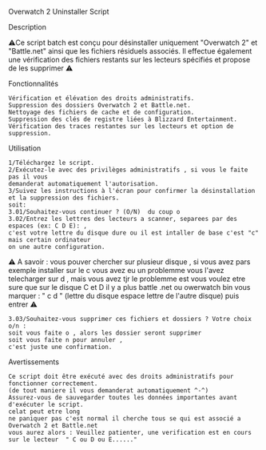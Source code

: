 Overwatch 2 Uninstaller Script

Description

⚠️Ce script batch est conçu pour désinstaller uniquement "Overwatch 2" et "Battle.net" ainsi que les fichiers résiduels associés. Il effectue également une vérification des fichiers restants sur les lecteurs spécifiés et propose de les supprimer ⚠️

Fonctionnalités

    Vérification et élévation des droits administratifs.
    Suppression des dossiers Overwatch 2 et Battle.net.
    Nettoyage des fichiers de cache et de configuration.
    Suppression des clés de registre liées à Blizzard Entertainment.
    Vérification des traces restantes sur les lecteurs et option de suppression.

Utilisation

    1/Téléchargez le script.
    2/Exécutez-le avec des privilèges administratifs , si vous le faite pas il vous
    demanderat automatiquement l'autorisation.
    3/Suivez les instructions à l'écran pour confirmer la désinstallation
    et la suppression des fichiers.
    soit:
    3.01/Souhaitez-vous continuer ? (O/N)  du coup o
    3.02/Entrez les lettres des lecteurs a scanner, separees par des espaces (ex: C D E): ,
    c'est votre lettre du disque dure ou il est intaller de base c'est "c" mais certain ordinateur
    on une autre configuration.
    
⚠️ A savoir : vous pouver chercher sur plusieur disque , si vous avez pars exemple installer sur le c vous avez eu un problemme vous l'avez telecharger sur d , mais vous avez tjr le problemme est vous voulez etre sure que sur le disque C et D il y a plus battle .net ou owerwatch 
bin vous marquer : " c d " (lettre du disque espace lettre de l'autre disque)  puis entrer ⚠️
    
    3.03/Souhaitez-vous supprimer ces fichiers et dossiers ? Votre choix o/n :
    soit vous faite o , alors les dossier seront supprimer 
    soit vous faite n pour annuler , 
    c'est juste une confirmation.

Avertissements

    Ce script doit être exécuté avec des droits administratifs pour fonctionner correctement.
    (de tout maniere il vous demanderat automatiquement ^-^)
    Assurez-vous de sauvegarder toutes les données importantes avant d'exécuter le script.
    celat peut etre long 
    ne paniquer pas c'est normal il cherche tous se qui est associé a Overwatch 2 et Battle.net
    vous aurez alors : Veuillez patienter, une verification est en cours sur le lecteur  " C ou D ou E......"
